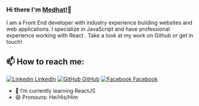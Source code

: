 ### Hi there I'm [Medhat!](https://medhatnasra.me)👋
I am a Front End developer with industry experience building websites and web applications. I specialize in JavaScript and have professional experience working with React . Take a look at my work on Github or get in touch!<br>
## 📫 How to reach me: 
[![Linkedin](https://i.stack.imgur.com/gVE0j.png) LinkedIn](https://www.linkedin.com/in/medhatnasra) [![GitHub](https://i.stack.imgur.com/tskMh.png) GitHub](https://github.com/medhatnasra) [![Facebook](http://i.imgur.com/fep1WsG.png) Facebook](https://www.facebook.com/medhat.32)
<!--
**AkhilGKrishnan/AkhilGKrishnan** is a ✨ _special_ ✨ repository because its `README.md` (this file) appears on your GitHub profile.


Here are some ideas to get you started:
- 🤔 I’m looking for help with ...
- 💬 Ask me about ...
- 📫 How to reach me: ...
- 😄 Pronouns: ...
- ⚡ Fun fact: ...
-->

<!--- 🔭 I’m currently working on [Facemask Detector](https://github.com/AkhilGKrishnan/Face-Mask-Detector)-->
- 🌱 I’m currently learning ReactJS
- 😄 Pronouns: He/His/Him

<br>

